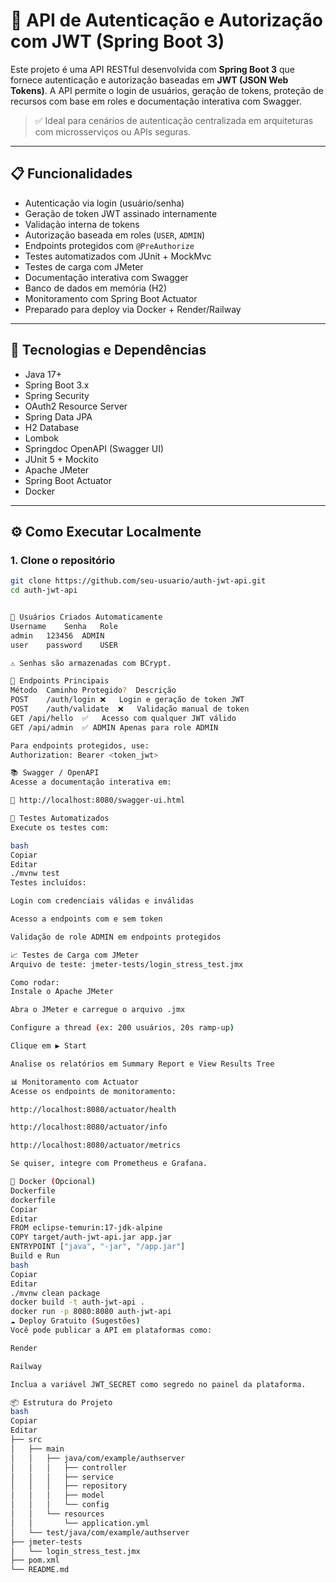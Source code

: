# 🔐 API de Autenticação e Autorização com JWT (Spring Boot 3)

Este projeto é uma API RESTful desenvolvida com **Spring Boot 3** que fornece autenticação e autorização baseadas em **JWT (JSON Web Tokens)**. A API permite o login de usuários, geração de tokens, proteção de recursos com base em roles e documentação interativa com Swagger.

> ✅ Ideal para cenários de autenticação centralizada em arquiteturas com microsserviços ou APIs seguras.

---

## 📋 Funcionalidades

- Autenticação via login (usuário/senha)
- Geração de token JWT assinado internamente
- Validação interna de tokens
- Autorização baseada em roles (`USER`, `ADMIN`)
- Endpoints protegidos com `@PreAuthorize`
- Testes automatizados com JUnit + MockMvc
- Testes de carga com JMeter
- Documentação interativa com Swagger
- Banco de dados em memória (H2)
- Monitoramento com Spring Boot Actuator
- Preparado para deploy via Docker + Render/Railway

---

## 🚀 Tecnologias e Dependências

- Java 17+
- Spring Boot 3.x
- Spring Security
- OAuth2 Resource Server
- Spring Data JPA
- H2 Database
- Lombok
- Springdoc OpenAPI (Swagger UI)
- JUnit 5 + Mockito
- Apache JMeter
- Spring Boot Actuator
- Docker

---

## ⚙️ Como Executar Localmente

### 1. Clone o repositório

```bash
git clone https://github.com/seu-usuario/auth-jwt-api.git
cd auth-jwt-api


🔐 Usuários Criados Automaticamente
Username	Senha	Role
admin	123456	ADMIN
user	password	USER

⚠️ Senhas são armazenadas com BCrypt.

🔑 Endpoints Principais
Método	Caminho	Protegido?	Descrição
POST	/auth/login	❌	Login e geração de token JWT
POST	/auth/validate	❌	Validação manual de token
GET	/api/hello	✅	Acesso com qualquer JWT válido
GET	/api/admin	✅ ADMIN	Apenas para role ADMIN

Para endpoints protegidos, use:
Authorization: Bearer <token_jwt>

📚 Swagger / OpenAPI
Acesse a documentação interativa em:

📄 http://localhost:8080/swagger-ui.html

🧪 Testes Automatizados
Execute os testes com:

bash
Copiar
Editar
./mvnw test
Testes incluídos:

Login com credenciais válidas e inválidas

Acesso a endpoints com e sem token

Validação de role ADMIN em endpoints protegidos

📈 Testes de Carga com JMeter
Arquivo de teste: jmeter-tests/login_stress_test.jmx

Como rodar:
Instale o Apache JMeter

Abra o JMeter e carregue o arquivo .jmx

Configure a thread (ex: 200 usuários, 20s ramp-up)

Clique em ▶ Start

Analise os relatórios em Summary Report e View Results Tree

📊 Monitoramento com Actuator
Acesse os endpoints de monitoramento:

http://localhost:8080/actuator/health

http://localhost:8080/actuator/info

http://localhost:8080/actuator/metrics

Se quiser, integre com Prometheus e Grafana.

🐳 Docker (Opcional)
Dockerfile
dockerfile
Copiar
Editar
FROM eclipse-temurin:17-jdk-alpine
COPY target/auth-jwt-api.jar app.jar
ENTRYPOINT ["java", "-jar", "/app.jar"]
Build e Run
bash
Copiar
Editar
./mvnw clean package
docker build -t auth-jwt-api .
docker run -p 8080:8080 auth-jwt-api
☁️ Deploy Gratuito (Sugestões)
Você pode publicar a API em plataformas como:

Render

Railway

Inclua a variável JWT_SECRET como segredo no painel da plataforma.

📦 Estrutura do Projeto
bash
Copiar
Editar
├── src
│   ├── main
│   │   ├── java/com/example/authserver
│   │   │   ├── controller
│   │   │   ├── service
│   │   │   ├── repository
│   │   │   ├── model
│   │   │   └── config
│   │   └── resources
│   │       └── application.yml
│   └── test/java/com/example/authserver
├── jmeter-tests
│   └── login_stress_test.jmx
├── pom.xml
└── README.md

